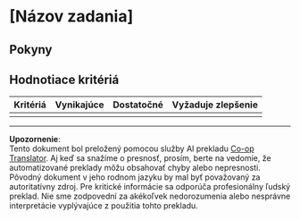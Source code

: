 <!--
CO_OP_TRANSLATOR_METADATA:
{
  "original_hash": "b5f62ec256c7e43e771f0d3b4e1a9130",
  "translation_date": "2025-08-27T22:44:20+00:00",
  "source_file": "lesson-template/assignment.md",
  "language_code": "sk"
}
-->
# [Názov zadania]

## Pokyny

## Hodnotiace kritériá

| Kritériá | Vynikajúce | Dostatočné | Vyžaduje zlepšenie |
| -------- | ---------- | ---------- | ------------------ |
|          |            |            |                    |

---

**Upozornenie**:  
Tento dokument bol preložený pomocou služby AI prekladu [Co-op Translator](https://github.com/Azure/co-op-translator). Aj keď sa snažíme o presnosť, prosím, berte na vedomie, že automatizované preklady môžu obsahovať chyby alebo nepresnosti. Pôvodný dokument v jeho rodnom jazyku by mal byť považovaný za autoritatívny zdroj. Pre kritické informácie sa odporúča profesionálny ľudský preklad. Nie sme zodpovední za akékoľvek nedorozumenia alebo nesprávne interpretácie vyplývajúce z použitia tohto prekladu.